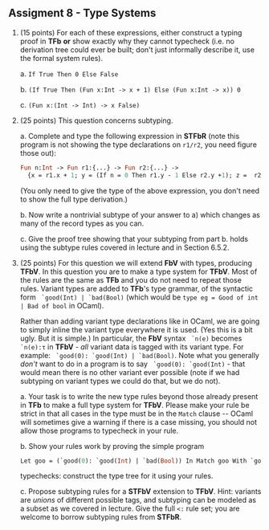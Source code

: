 ## Assigment 8 - Type Systems

1. (15 points) For each of these expressions, either construct a typing proof in **TFb** **or** show exactly why they cannot typecheck (i.e. no derivation tree could ever be built; don't just informally describe it, use the formal system rules).

    a.  `If True Then 0 Else False`

    b.  `(If True Then (Fun x:Int -> x + 1) Else (Fun x:Int -> x)) 0`

    c.  `(Fun x:(Int -> Int) -> x False)`


2. (25 points)  This question concerns subtyping.

    a.  Complete and type the following expression in **STFbR** (note this program is not showing the type declarations on `r1/r2`, you need figure those out):

    ```ocaml
    Fun n:Int -> Fun r1:{...} -> Fun r2:{...} ->
      {x = r1.x + 1; y = (If n = 0 Then r1.y - 1 Else r2.y +1); z =  r2.z + 2}
    ```

    (You only need to give the type of the above expression, you don't need to show the full type derivation.)

    b.  Now write a nontrivial subtype of your answer to a) which changes as many of the record types as you can.  
    
    c. Give the proof tree showing that your subtyping from part b. holds using the subtype rules covered in lecture and in Section 6.5.2.

3.  (25 points) For this question we will extend **FbV** with types, producing **TFbV**. In this question you are to make a type system for **TFbV**. Most of the rules are the same as **TFb** and you do not need to repeat those rules.  Variant types are added to **TFb**'s type grammar, of the syntactic form `` `good(Int) | `bad(Bool)`` (which would be `type eg = Good of int | Bad of bool` in OCaml).


    Rather than adding variant type declarations like in OCaml, we are going to simply inline the variant type everywhere it is used.  (Yes this is a bit ugly.  But it is simple.) In particular, the **FbV** syntax `` `n(e)`` becomes `` `n(e):τ`` in **TFbV** - *all* variant data is tagged with its variant type. For example: `` `good(0): `good(Int) | `bad(Bool)``.  Note what you generally *don't* want to do in a program is to say `` `good(0): `good(Int)`` - that would mean there is no other variant ever possible (note if we had subtyping on variant types we could do that, but we do not).

    a.  Your task is to write the new type rules beyond those already present in **TFb** to make a full type system for **TFbV**.  Please make your rule be strict in that all cases in the type must be in the `Match` clause -- OCaml will sometimes give a warning if there is a case missing, you should not allow those programs to typecheck in your rule.

    b.  Show your rules work by proving the simple program

    ```ocaml
    Let goo = (`good(0): `good(Int) | `bad(Bool)) In Match goo With `good(_) -> 0 | `bad(_) -> 1
    ```

    typechecks: construct the type tree for it using your rules.

    c.  Propose subtyping rules for a **STFbV** extension to **TFbV**.  Hint: variants are *unions* of different possible tags, and subtyping can be modeled as a subset as we covered in lecture.  Give the full `<:` rule set; you are welcome to borrow subtyping rules from **STFbR**.
